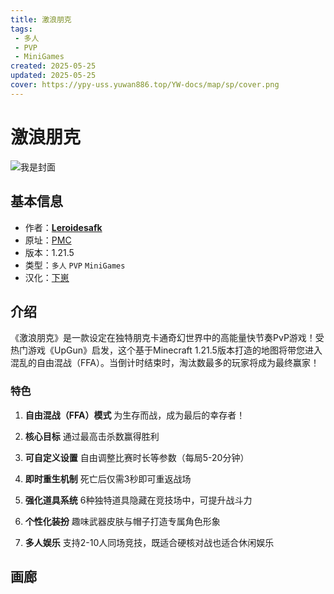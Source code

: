 ```yaml
---
title: 激浪朋克
tags: 
 - 多人
 - PVP
 - MiniGames
created: 2025-05-25
updated: 2025-05-25
cover: https://ypy-uss.yuwan886.top/YW-docs/map/sp/cover.png
---
```


# 激浪朋克
![我是封面](https://ypy-uss.yuwan886.top/YW-docs/map/sp/cover.png)
## 基本信息

- 作者：[**Leroidesafk**](https://www.planetminecraft.com/member/leroidesafk/)
- 原址：[PMC](https://www.planetminecraft.com/project/splashpunk)
- 版本：1.21.5
- 类型：`多人` `PVP` `MiniGames`
- 汉化：[下崽](https://pan.quark.cn/s/6ef8869b6f07)

## 介绍

《激浪朋克》是一款设定在独特朋克卡通奇幻世界中的高能量快节奏PvP游戏！受热门游戏《UpGun》启发，这个基于Minecraft 1.21.5版本打造的地图将带您进入混乱的自由混战（FFA）。当倒计时结束时，淘汰数最多的玩家将成为最终赢家！

### 特色

1. **自由混战（FFA）模式**
   为生存而战，成为最后的幸存者！

2. **核心目标**
   通过最高击杀数赢得胜利

3. **可自定义设置**
   自由调整比赛时长等参数（每局5-20分钟）

4. **即时重生机制**
   死亡后仅需3秒即可重返战场

5. **强化道具系统**
   6种独特道具隐藏在竞技场中，可提升战斗力

6. **个性化装扮**
   趣味武器皮肤与帽子打造专属角色形象

7. **多人娱乐**
   支持2-10人同场竞技，既适合硬核对战也适合休闲娱乐

## 画廊

<Gallery :images="[
  { src: 'https://ypy-uss.yuwan886.top/YW-docs/map/sp/1.png' },
  { src: 'https://ypy-uss.yuwan886.top/YW-docs/map/sp/2.png' },
  { src: 'https://ypy-uss.yuwan886.top/YW-docs/map/sp/3.png' },
  { src: 'https://ypy-uss.yuwan886.top/YW-docs/map/sp/4.png' }
]" />